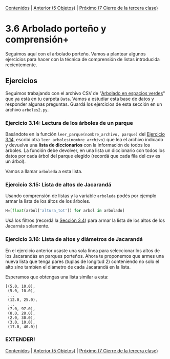 [Contenidos](../Contenidos.md) \| [Anterior (5 Objetos)](05_Objetos.md) \| [Próximo (7 Cierre de la tercera clase)](07_Cierre.md)

# 3.6 Arbolado porteño y comprensión+

Seguimos aquí con el arbolado porteño. Vamos a plantear algunos ejercicios para hacer con la técnica de comprensión de listas introducida recientemente.


## Ejercicios

Seguimos trabajando con el archivo CSV de "[Arbolado en espacios verdes](https://data.buenosaires.gob.ar/dataset/arbolado-espacios-verdes)" que ya está en tu carpeta `Data`. Vamos a estudiar esta base de datos y responder algunas preguntas. Guardá los ejercicios de esta sección en un archivo `arboles2.py`.


### Ejercicio 3.14: Lectura de los árboles de un parque
Basándote en la función `leer_parque(nombre_archivo, parque)` del [Ejercicio 3.14](../03_Mas_Python/06_Arboles2.md#ejercicio-314-lectura-de-los-árboles-de-un-parque), escribí otra `leer_arboles(nombre_archivo)` que lea el archivo indicado y devuelva una **lista de diccionarios** con la información de todos los árboles. La función debe devolver, en una lista un diccionario con todos los datos por cada árbol del parque elegido (recordá que cada fila del csv es un árbol).

Vamos a llamar `arboleda` a esta lista.

### Ejercicio 3.15: Lista de altos de Jacarandá
Usando comprensión de listas y la variable `arboleda` podés por ejemplo armar la lista de los áltos de los árboles.

```python
H=[float(arbol['altura_tot']) for arbol in arbolado]
```

Usá los filtros (recordá la [Sección 3.4](../03_Mas_Python/04_Comprension_Listas.md#filtros)) para armar la lista de los altos de los Jacarnás solamente.

### Ejercicio 3.16: Lista de altos y diámetros de Jacarandá
En el ejercicio anterior usaste una sola linea para seleccionar los altos de los Jacarandás en parques porteños. Ahora te proponemos que armes una nueva lista que tenga pares (tuplas de longitud 2) conteniendo no solo el alto sino tambíen el diámetro de cada Jacarandá en la lista.

Esperamos que obtengas una lista similar a esta:
```
[(5.0, 10.0),
 (5.0, 10.0),
 ...
 (12.0, 25.0),
 ...
 (7.0, 97.0), 
 (8.0, 28.0), 
 (2.0, 30.0), 
 (3.0, 10.0), 
 (17.0, 40.0)]
```

### EXTENDER!

[Contenidos](../Contenidos.md) \| [Anterior (5 Objetos)](05_Objetos.md) \| [Próximo (7 Cierre de la tercera clase)](07_Cierre.md)

